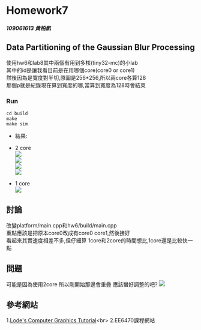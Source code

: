 # Homework7 

##### 109061613 黃柏凱


##  Data Partitioning of the Gaussian Blur Processing
  使用hw6和lab8其中兩個有用到多核(tiny32-mc)的小lab<br>
  其中的id是讓我看目前是在用哪個core(core0 or core1)<br>
  然後因為是寬度對半切,原圖是256*256,所以兩core各算128<br>
  那個p就是紀錄現在算到寬度的哪,當算到寬度為128時會結束
  
  

  
### Run 
```
cd build
make
make sim
```

* 結果:<br>
* 2 core<br>
    ![](https://github.com/twyayaya/ee6470/blob/master/hw7_test/hw7_test_1.jpg)<br>
    ![](https://github.com/twyayaya/ee6470/blob/master/hw7_test/hw7_test_2.jpg)<br>
    ![](https://github.com/twyayaya/ee6470/blob/master/hw7_test/hw7_test_3.jpg)<br>
    ![](https://github.com/twyayaya/ee6470/blob/master/hw7_test/hw7_test_4.jpg)<br>
    
* 1 core<br>
    ![](https://github.com/twyayaya/ee6470/blob/master/hw6_test/hw6_2.jpg)<br>


## 討論
  改變platform/main.cpp和hw6/build/main.cpp<br>
  重點應該是把原本core0改成有core0 core1,然後接好<br>
  看起來其實速度相差不多,但仔細算 1core和2core的時間想比,1core還是比較快一點<br>
  
  
  
## 問題
  可能是因為使用2core 所以剛開始那邊會重疊
  應該蠻好調整的吧?
  ![](https://github.com/twyayaya/ee6470/blob/master/hw7_test/hw7_test_1.jpg)<br>


## 參考網站
1.[Lode's Computer Graphics Tutorial](https://lodev.org/cgtutor/filtering.html#Gaussian_Blur_)<br>
2.EE6470課程網站<br>

